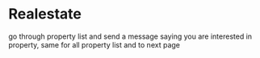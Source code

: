 # Realestate
go through property list and send a message saying you are interested in property, same for all property list and to next page
